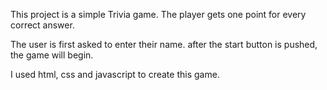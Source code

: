 This project is a simple Trivia game. The player gets one point for every correct answer. 

The user is first asked to enter their name. after the start button is pushed, the game will begin. 

I used html, css and javascript to create this game. 

